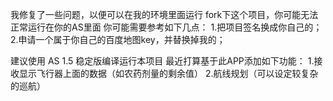 我修复了一些问题，以便可以在我的环境里面运行
fork下这个项目，你可能无法正常运行在你的AS里面
你可能需要参考如下几点：
1.把项目签名换成你自己的；
2.申请一个属于你自己的百度地图key，并替换掉我的；

建议使用 AS 1.5 稳定版编译运行本项目
最近打算基于此APP添加如下功能：
1.接收显示飞行器上面的数据（如农药剂量的剩余值）
2.航线规划（可以设定较复杂的巡航）